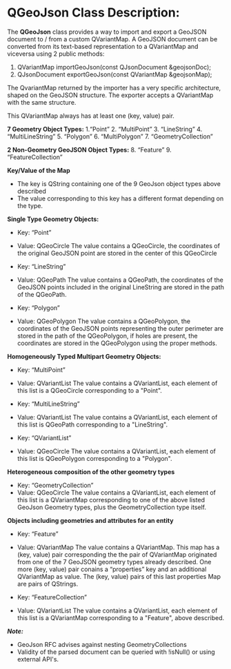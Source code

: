 # QGeoJson Class Description:
The **QGeoJson** class provides a way to import and export a GeoJSON document to / from a custom QVariantMap.
A GeoJSON document can be converted from its text-based representation to a QVariantMap and viceversa using 2 public methods: 
1. QVariantMap importGeoJson(const QJsonDocument &geojsonDoc);
2. QJsonDocument exportGeoJson(const QVariantMap &geojsonMap);

The QvariantMap returned by the importer has a very specific architecture, shaped on the GeoJSON structure. 
The exporter accepts a QVariantMap with the same structure.

This QVariantMap always has at least one (key, value) pair.

**7 Geometry Object Types:**
 1.“Point”
 2. “MultiPoint” 
 3. “LineString”
 4. “MultiLineString”
 5. “Polygon”
 6. “MultiPolygon”
 7. “GeometryCollection”

**2 Non-Geometry GeoJSON Object Types:**
 8. “Feature”
 9. “FeatureCollection”

**Key/Value of the Map**
- The key is QString containing one of the 9 GeoJson object types above described
- The value corresponding to this key has a different format depending on the type.

**Single Type Geometry Objects:**
- Key: “Point”
- Value: QGeoCircle
The value contains a QGeoCircle, the coordinates of the original GeoJSON point are stored in the center of this QGeoCircle

- Key: “LineString”
- Value: QGeoPath
The value contains a QGeoPath, the coordinates of the GeoJSON points included in the original LineString are stored in the path of the QGeoPath.

- Key: “Polygon”
- Value: QGeoPolygon
The value contains a QGeoPolygon, the coordinates of the GeoJSON points representing the outer perimeter are stored in the path of the QGeoPolygon, if holes are present, the coordinates are stored in the QGeoPolygon using the proper methods.

**Homogeneously Typed Multipart Geometry Objects:**
- Key: “MultiPoint”
- Value: QVariantList
The value contains a QVariantList, each element of this list is a QGeoCircle corresponding to a "Point".

- Key: “MultiLineString”
- Value: QVariantList
The value contains a QVariantList, each element of this list is QGeoPath corresponding to a "LineString".

- Key: “QVariantList”
- Value: QGeoCircle
The value contains a QVariantList, each element of this list is QGeoPolygon corresponding to a "Polygon".

**Heterogeneous composition of the other geometry types**
- Key: “GeometryCollection”
- Value: QGeoCircle
The value contains a QVariantList, each element of this list is a QVariantMap corresponding to one of the above listed GeoJson Geometry types, plus the GeometryCollection type itself.

**Objects including geometries and attributes for an entity**
- Key: “Feature”
- Value: QVariantMap
The value contains a QVariantMap. This map has a (key, value) pair corresponding the the pair of QVariantMap originated from one of the 7 GeoJSON geometry types already described. One more (key, value) pair conains a “properties” key and an additional QVariantMap as value. The (key, value) pairs of this last properties Map are pairs of QStrings.

- Key: “FeatureCollection”
- Value: QVariantList
The value contains a QVariantList, each element of this list is a QVariantMap corresponding to a "Feature", above described.

***Note:***
- GeoJson RFC advises against nesting GeometryCollections
- Validity of the parsed document can be queried with !isNull() or using external API's.
